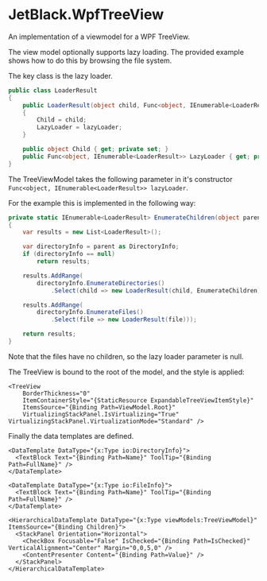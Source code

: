 # JetBlack.WpfTreeView

An implementation of a viewmodel for a WPF TreeView.

The view model optionally supports lazy loading. The provided example shows
how to do this by browsing the file system.

The key class is the lazy loader.

```cs
public class LoaderResult
{
    public LoaderResult(object child, Func<object, IEnumerable<LoaderResult>> lazyLoader = null)
    {
        Child = child;
        LazyLoader = lazyLoader;
    }

    public object Child { get; private set; }
    public Func<object, IEnumerable<LoaderResult>> LazyLoader { get; private set; }
}
```

The TreeViewModel takes the following parameter in it's constructor `Func<object, IEnumerable<LoaderResult>> lazyLoader`.

For the example this is implemented in the following way:

```cs
private static IEnumerable<LoaderResult> EnumerateChildren(object parent)
{
    var results = new List<LoaderResult>();

    var directoryInfo = parent as DirectoryInfo;
    if (directoryInfo == null)
        return results;

    results.AddRange(
        directoryInfo.EnumerateDirectories()
            .Select(child => new LoaderResult(child, EnumerateChildren)));

    results.AddRange(
        directoryInfo.EnumerateFiles()
            .Select(file => new LoaderResult(file)));

    return results;
}
```

Note that the files have no children, so the lazy loader parameter is null.

The TreeView is bound to the root of the model, and the style is applied:

```xaml
<TreeView
    BorderThickness="0"
    ItemContainerStyle="{StaticResource ExpandableTreeViewItemStyle}"
    ItemsSource="{Binding Path=ViewModel.Root}"
    VirtualizingStackPanel.IsVirtualizing="True" VirtualizingStackPanel.VirtualizationMode="Standard" />
```

Finally the data templates are defined.

```xaml
<DataTemplate DataType="{x:Type io:DirectoryInfo}">
  <TextBlock Text="{Binding Path=Name}" ToolTip="{Binding Path=FullName}" />
</DataTemplate>

<DataTemplate DataType="{x:Type io:FileInfo}">
  <TextBlock Text="{Binding Path=Name}" ToolTip="{Binding Path=FullName}" />
</DataTemplate>

<HierarchicalDataTemplate DataType="{x:Type viewModels:TreeViewModel}" ItemsSource="{Binding Children}">
  <StackPanel Orientation="Horizontal">
    <CheckBox Focusable="False" IsChecked="{Binding Path=IsChecked}" VerticalAlignment="Center" Margin="0,0,5,0" />
    <ContentPresenter Content="{Binding Path=Value}" />
  </StackPanel>
</HierarchicalDataTemplate>
```